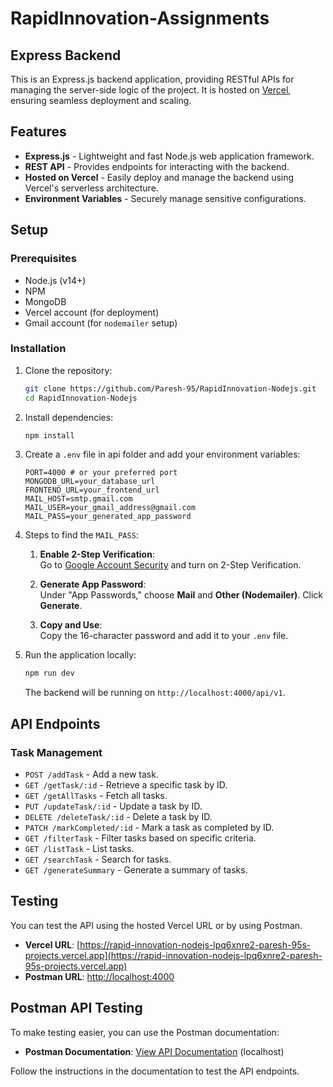 ﻿# RapidInnovation-Assignments

## Express Backend

This is an Express.js backend application, providing RESTful APIs for managing the server-side logic of the project. 
It is hosted on [Vercel](https://vercel.com), ensuring seamless deployment and scaling.

## Features

- **Express.js** - Lightweight and fast Node.js web application framework.
- **REST API** - Provides endpoints for interacting with the backend.
- **Hosted on Vercel** - Easily deploy and manage the backend using Vercel's serverless architecture.
- **Environment Variables** - Securely manage sensitive configurations.

## Setup

### Prerequisites

- Node.js (v14+)
- NPM
- MongoDB
- Vercel account (for deployment)
- Gmail account (for `nodemailer` setup)

### Installation

1. Clone the repository:

   ```bash
   git clone https://github.com/Paresh-95/RapidInnovation-Nodejs.git
   cd RapidInnovation-Nodejs
   ```

2. Install dependencies:

   ```bash
   npm install
   ```

3. Create a `.env` file in api folder and add your environment variables:

   ```env
   PORT=4000 # or your preferred port
   MONGODB_URL=your_database_url
   FRONTEND_URL=your_frontend_url
   MAIL_HOST=smtp.gmail.com
   MAIL_USER=your_gmail_address@gmail.com
   MAIL_PASS=your_generated_app_password
   ```

4. Steps to find the `MAIL_PASS`:

    1. **Enable 2-Step Verification**:  
       Go to [Google Account Security](https://myaccount.google.com/security) and turn on 2-Step Verification.

    2. **Generate App Password**:  
       Under "App Passwords," choose **Mail** and **Other (Nodemailer)**. Click **Generate**.

    3. **Copy and Use**:  
       Copy the 16-character password and add it to your `.env` file.

5. Run the application locally:

   ```bash
   npm run dev
   ```

   The backend will be running on `http://localhost:4000/api/v1`.

## API Endpoints

### Task Management

- `POST /addTask` - Add a new task.
- `GET /getTask/:id` - Retrieve a specific task by ID.
- `GET /getAllTasks` - Fetch all tasks.
- `PUT /updateTask/:id` - Update a task by ID.
- `DELETE /deleteTask/:id` - Delete a task by ID.
- `PATCH /markCompleted/:id` - Mark a task as completed by ID.
- `GET /filterTask` - Filter tasks based on specific criteria.
- `GET /listTask` - List tasks.
- `GET /searchTask` - Search for tasks.
- `GET /generateSummary` - Generate a summary of tasks.

## Testing

You can test the API using the hosted Vercel URL or by using Postman.

- **Vercel URL**: [https://rapid-innovation-nodejs-lpq6xnre2-paresh-95s-projects.vercel.app](https://rapid-innovation-nodejs-lpq6xnre2-paresh-95s-projects.vercel.app)
- **Postman URL**: [http://localhost:4000](http://localhost:4000)

## Postman API Testing

To make testing easier, you can use the Postman documentation:
   
- **Postman Documentation**: [View API Documentation](https://roomies-4191.postman.co/api/:apiId/documentation/30984416-e42b1d84-b2bc-4918-89fe-a1b1c280d4e4/publish?workspaceId=50a34984-337a-4bdc-9b05-a2b45ea9e797&requestId=#styling) (localhost)

Follow the instructions in the documentation to test the API endpoints.
